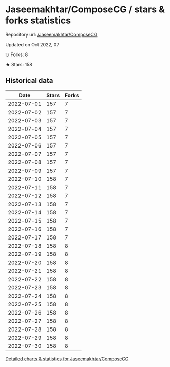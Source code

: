 # Jaseemakhtar/ComposeCG / stars & forks statistics

Repository url: [/Jaseemakhtar/ComposeCG](https://github.com/Jaseemakhtar/ComposeCG)

Updated on Oct 2022, 07

☋ Forks: 8

★ Stars: 158

## Historical data
| Date | Stars | Forks |
|------|-------|-------|
| 2022-07-01 | 157 | 7 | 
| 2022-07-02 | 157 | 7 | 
| 2022-07-03 | 157 | 7 | 
| 2022-07-04 | 157 | 7 | 
| 2022-07-05 | 157 | 7 | 
| 2022-07-06 | 157 | 7 | 
| 2022-07-07 | 157 | 7 | 
| 2022-07-08 | 157 | 7 | 
| 2022-07-09 | 157 | 7 | 
| 2022-07-10 | 158 | 7 | 
| 2022-07-11 | 158 | 7 | 
| 2022-07-12 | 158 | 7 | 
| 2022-07-13 | 158 | 7 | 
| 2022-07-14 | 158 | 7 | 
| 2022-07-15 | 158 | 7 | 
| 2022-07-16 | 158 | 7 | 
| 2022-07-17 | 158 | 7 | 
| 2022-07-18 | 158 | 8 | 
| 2022-07-19 | 158 | 8 | 
| 2022-07-20 | 158 | 8 | 
| 2022-07-21 | 158 | 8 | 
| 2022-07-22 | 158 | 8 | 
| 2022-07-23 | 158 | 8 | 
| 2022-07-24 | 158 | 8 | 
| 2022-07-25 | 158 | 8 | 
| 2022-07-26 | 158 | 8 | 
| 2022-07-27 | 158 | 8 | 
| 2022-07-28 | 158 | 8 | 
| 2022-07-29 | 158 | 8 | 
| 2022-07-30 | 158 | 8 | 


[Detailed charts & statistics for Jaseemakhtar/ComposeCG](https://reviewgithub.com/rep/Jaseemakhtar/ComposeCG)
